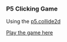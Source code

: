 ### P5 Clicking Game 
Using the [p5.collide2d](https://github.com/bmoren/p5.collide2D/)

[Play the game here](https://itzmrblox.github.io/MyJournneyinLearningProgramming/Javascript/p5%20Game/game.html)
